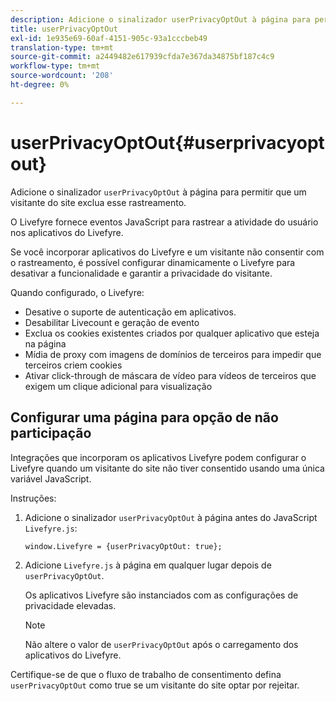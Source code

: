 ```yaml
---
description: Adicione o sinalizador userPrivacyOptOut à página para permitir que um visitante do site exclua esse rastreamento.
title: userPrivacyOptOut
exl-id: 1e935e69-60af-4151-905c-93a1cccbeb49
translation-type: tm+mt
source-git-commit: a2449482e617939cfda7e367da34875bf187c4c9
workflow-type: tm+mt
source-wordcount: '208'
ht-degree: 0%

---
```


# userPrivacyOptOut{#userprivacyoptout}

Adicione o sinalizador `userPrivacyOptOut` à página para permitir que um visitante do site exclua esse rastreamento.

O Livefyre fornece eventos JavaScript para rastrear a atividade do usuário nos aplicativos do Livefyre.

Se você incorporar aplicativos do Livefyre e um visitante não consentir com o rastreamento, é possível configurar dinamicamente o Livefyre para desativar a funcionalidade e garantir a privacidade do visitante.

Quando configurado, o Livefyre:

* Desative o suporte de autenticação em aplicativos.
* Desabilitar Livecount e geração de evento
* Exclua os cookies existentes criados por qualquer aplicativo que esteja na página
* Mídia de proxy com imagens de domínios de terceiros para impedir que terceiros criem cookies
* Ativar click-through de máscara de vídeo para vídeos de terceiros que exigem um clique adicional para visualização

## Configurar uma página para opção de não participação

Integrações que incorporam os aplicativos Livefyre podem configurar o Livefyre quando um visitante do site não tiver consentido usando uma única variável JavaScript.

Instruções:

1. Adicione o sinalizador `userPrivacyOptOut` à página antes do JavaScript `Livefyre.js`:

   ```
   window.Livefyre = {userPrivacyOptOut: true};
   ```

1. Adicione `Livefyre.js` à página em qualquer lugar depois de `userPrivacyOptOut`.

   Os aplicativos Livefyre são instanciados com as configurações de privacidade elevadas.

   >[!NOTE]
   >
   >Não altere o valor de `userPrivacyOptOut` após o carregamento dos aplicativos do Livefyre.

Certifique-se de que o fluxo de trabalho de consentimento defina `userPrivacyOptOut` como true se um visitante do site optar por rejeitar.
